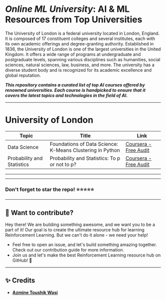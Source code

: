 # ***Online ML University***: **AI & ML Resources from Top Universities**
The University of London is a federal university located in London, England. It is composed of 17 constituent colleges and several institutes, each with its own academic offerings and degree-granting authority. Established in 1836, the University of London is one of the largest universities in the United Kingdom. It offers a wide range of programs at undergraduate and postgraduate levels, spanning various disciplines such as humanities, social sciences, natural sciences, law, business, and more. The university has a diverse student body and is recognized for its academic excellence and global reputation.

***This repository contains a curated list of top AI courses offered by renowned universities. Each course is handpicked to ensure that it covers the latest topics and technologies in the field of AI.***


---


# **University of London**
| Topic | Title | Link |
| --- | --- | --- |
| Data Science | Foundations of Data Science: K-Means Clustering in Python | [Coursera - Free Audit](https://www.coursera.org/learn/data-science-k-means-clustering-python) |
| Probability and Statistics | Probability and Statistics: To p or not to p?  | [Coursera - Free Audit](https://www.coursera.org/learn/probability-statistics) |


---
---

### Don't forget to **star** the repo! ⭐⭐⭐⭐⭐

---
## 👋 **Want to contribute?**

Hey there! We are building something awesome, and we want you to be a part of it! Our goal is to create the ultimate resource hub for learning Reinforcement Learning. But we can't do it alone - we need your help!
- Feel free to open an issue, and let's build something amazing together. Check out our contribution guide for more information.
- Join us and let's make the best Reinforcement Learning resource hub on GitHub! 🚀

---

## ✨ **Credits**
- [**Azmine Toushik Wasi**]()
